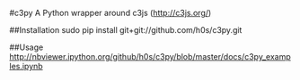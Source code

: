 #c3py
A Python wrapper around c3js (http://c3js.org/)

##Installation
    sudo pip install git+git://github.com/h0s/c3py.git

##Usage
http://nbviewer.ipython.org/github/h0s/c3py/blob/master/docs/c3py_examples.ipynb
